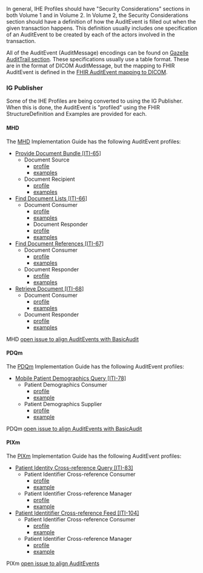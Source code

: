 

In general, IHE Profiles should have "Security Considerations" sections in both Volume 1 and in Volume 2. In Volume 2, the Security Considerations section should have a definition of how the AuditEvent is filled out when the given transaction happens. This definition usually includes one specification of an AuditEvent to be created by each of the actors involved in the transaction.

All of the AuditEvent (AuditMessage) encodings can be found on [Gazelle AuditTrail section](https://gazelle.ihe.net/gss/audit-messages/list.seam;jsessionid=O8kPo08QmPxFgrWZQbhfzfTr). These specifications usually use a table format. These are in the format of DICOM AuditMessage, but the mapping to FHIR AuditEvent is defined in the [FHIR AuditEvent mapping to DICOM](http://hl7.org/fhir/auditevent-mappings.html#dicom).

### IG Publisher

Some of the IHE Profiles are being converted to using the IG Publisher. When this is done, the AuditEvent is "profiled" using the FHIR StructureDefinition and Examples are provided for each.

#### MHD

The [MHD](https://profiles.ihe.net/ITI/MHD/index.html) Implementation Guide has the following AuditEvent profiles:
- [Provide Document Bundle \[ITI-65\]](https://profiles.ihe.net/ITI/MHD/ITI-65.html)
  - Document Source 
    - [profile](https://profiles.ihe.net/ITI/MHD/StructureDefinition-IHE.MHD.ProvideBundle.Audit.Source.html)
	- [examples](https://profiles.ihe.net/ITI/MHD/AuditEvent-ex-auditProvideBundle-source.html)
  - Document Recipient 
    - [profile](https://profiles.ihe.net/ITI/MHD/StructureDefinition-IHE.MHD.ProvideBundle.Audit.Recipient.html)
	- [examples](https://profiles.ihe.net/ITI/MHD/AuditEvent-ex-auditProvideBundle-recipient.html)
- [Find Document Lists \[ITI-66\]](https://profiles.ihe.net/ITI/MHD/ITI-66.html)
  - Document Consumer
    - [profile](https://profiles.ihe.net/ITI/MHD/StructureDefinition-IHE.MHD.FindDocumentLists.Audit.Consumer.html)
	- [examples](https://profiles.ihe.net/ITI/MHD/AuditEvent-ex-auditFindDocumentLists-consumer.html)
	- Document Responder
    - [profile](https://profiles.ihe.net/ITI/MHD/StructureDefinition-IHE.MHD.FindDocumentLists.Audit.Responder.html)
	- [examples](https://profiles.ihe.net/ITI/MHD/AuditEvent-ex-auditFindDocumentLists-responder.html)
- [Find Document References \[ITI-67\]](https://profiles.ihe.net/ITI/MHD/ITI-67.html)
  - Document Consumer
    - [profile](https://profiles.ihe.net/ITI/MHD/StructureDefinition-IHE.MHD.FindDocumentReferences.Audit.Consumer.html)
	- [examples](https://profiles.ihe.net/ITI/MHD/AuditEvent-ex-auditFindDocumentReferences-consumer.html)
  - Document Responder
    - [profile](https://profiles.ihe.net/ITI/MHD/StructureDefinition-IHE.MHD.FindDocumentReferences.Audit.Responder.html)
	- [examples](https://profiles.ihe.net/ITI/MHD/AuditEvent-ex-auditFindDocumentReferences-responder.html)
- [Retrieve Document \[ITI-68\]](https://profiles.ihe.net/ITI/MHD/ITI-68.html)  
  - Document Consumer
    - [profile](https://profiles.ihe.net/ITI/MHD/StructureDefinition-IHE.MHD.RetrieveDocument.Audit.Consumer.html)
	- [examples](https://profiles.ihe.net/ITI/MHD/AuditEvent-ex-auditRetrieveDocument-consumer.html)
  - Document Responder
    - [profile](https://profiles.ihe.net/ITI/MHD/StructureDefinition-IHE.MHD.RetrieveDocument.Audit.Responder.html)
	- [examples](https://profiles.ihe.net/ITI/MHD/AuditEvent-ex-auditRetrieveDocument-responder.html)
	
MHD [open issue to align AuditEvents with BasicAudit](https://github.com/IHE/ITI.MHD/issues/133)	

#### PDQm

The [PDQm](https://profiles.ihe.net/ITI/PDQm/index.html) Implementation Guide has the following AuditEvent profiles:
- [Mobile Patient Demographics Query \[ITI-78\]](https://profiles.ihe.net/ITI/PDQm/ITI-78.html)
  - Patient Demographics Consumer
    - [profile](https://profiles.ihe.net/ITI/PDQm/StructureDefinition-IHE.PDQm.Query.Audit.Consumer.html)
    - [example](https://profiles.ihe.net/ITI/PDQm/AuditEvent-ex-auditPdqmQuery-consumer.html)
  - Patient Demographics Supplier
    - [profile](https://profiles.ihe.net/ITI/PDQm/StructureDefinition-IHE.PDQm.Query.Audit.Supplier.html)
    - [example](https://profiles.ihe.net/ITI/PDQm/AuditEvent-ex-auditPdqmQuery-supplier.html)

PDQm [open issue to align AuditEvents with BasicAudit](https://github.com/IHE/ITI.PDQm/issues/84)
	  
#### PIXm

The [PIXm](https://profiles.ihe.net/ITI/PIXm/index.html) Implementation Guide has the following AuditEvent profiles:
- [Patient Identity Cross-reference Query \[ITI-83\]](https://profiles.ihe.net/ITI/PIXm/ITI-83.html)
  - Patient Identifier Cross-reference Consumer
    - [profile](https://profiles.ihe.net/ITI/PIXm/StructureDefinition-IHE.PIXm.Query.Audit.Consumer.html)
    - [example](https://profiles.ihe.net/ITI/PIXm/AuditEvent-ex-auditPixmQuery-consumer.html)
  - Patient Identifier Cross-reference Manager
    - [profile](https://profiles.ihe.net/StructureDefinition-IHE.PIXm.Query.Audit.Manager.html)
    - [example](https://profiles.ihe.net/ITI/PIXm/AuditEvent-ex-auditPixmQuery-manager.html)
- [Patient Identitifier Cross-reference Feed \[ITI-104\]](https://profiles.ihe.net/ITI/PIXm/ITI-104.html)
  - Patient Identifier Cross-reference Consumer
    - [profile](https://profiles.ihe.net/ITI/PIXm/StructureDefinition-IHE.PIXm.Feed.Audit.Source.html)
    - [example](https://profiles.ihe.net/ITI/PIXm/AuditEvent-ex-auditPixmFeed-source.html)
  - Patient Identifier Cross-reference Manager
    - [profile](https://profiles.ihe.net/StructureDefinition-IHE.PIXm.Feed.Audit.Manager.html)
    - [example](https://profiles.ihe.net/ITI/PIXm/AuditEvent-ex-auditPixmFeed-manager.html)

PIXm [open issue to align AuditEvents](https://github.com/IHE/ITI.PIXm/issues/116)


